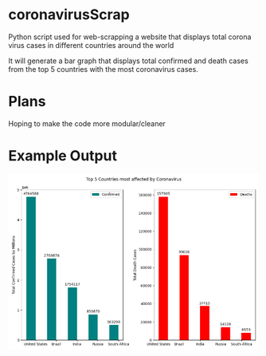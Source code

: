 # coronavirusScrap
Python script used for web-scrapping a website that displays total corona virus cases in different countries around the world

It will generate a bar graph that displays total confirmed and death cases from the top 5 countries with the most coronavirus cases.

# Plans
Hoping to make the code more modular/cleaner

# Example Output
![](images/Example_Generated_Graphs.png)




